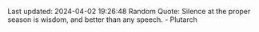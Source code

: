 Last updated: 2024-04-02 19:26:48
Random Quote: Silence at the proper season is wisdom, and better than any speech. - Plutarch